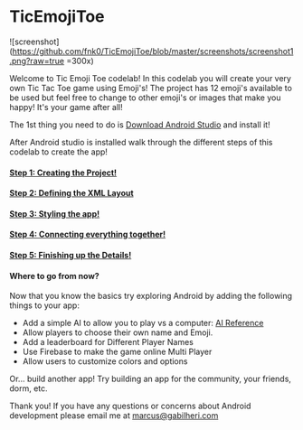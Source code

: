 # TicEmojiToe

![screenshot](https://github.com/fnk0/TicEmojiToe/blob/master/screenshots/screenshot1.png?raw=true =300x)

Welcome to Tic Emoji Toe codelab! In this codelab you will create your very own
Tic Tac Toe game using Emoji's! The project has 12 emoji's available to be used
but feel free to change to other emoji's or images that make you happy! It's your game after all!

The 1st thing you need to do is [Download Android Studio](https://developer.android.com/studio/index.html) and install it!

After Android studio is installed walk through the different steps of this codelab to create the app!

#### [Step 1: Creating the Project!](https://github.com/fnk0/TicEmojiToe/blob/master/step1.md)
#### [Step 2: Defining the XML Layout](https://github.com/fnk0/TicEmojiToe/blob/master/step2.md)
#### [Step 3: Styling the app!](https://github.com/fnk0/TicEmojiToe/blob/master/step3.md)
#### [Step 4: Connecting everything together!](https://github.com/fnk0/TicEmojiToe/blob/master/step4.md)
#### [Step 5: Finishing up the Details!](https://github.com/fnk0/TicEmojiToe/blob/master/step5.md)
#### Where to go from now?

Now that you know the basics try exploring Android by adding the following things to your app:

* Add a simple AI to allow you to play vs a computer: [AI Reference](http://neverstopbuilding.com/minimax)
* Allow players to choose their own name and Emoji.
* Add a leaderboard for Different Player Names
* Use Firebase to make the game online Multi Player
* Allow users to customize colors and options
 
Or... build another app! Try building an app for the community, your friends, dorm, etc.

Thank you! If you have any questions or concerns about Android development please email me at marcus@gabilheri.com

